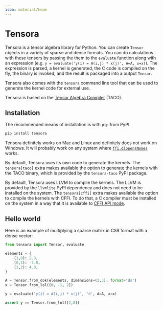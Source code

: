 ```yaml
---
icon: material/home
---
```


# Tensora

Tensora is a tensor algebra library for Python. You can create `Tensor` objects in a variety of sparse and dense formats. You can do calculations with these tensors by passing the them to the `evaluate` function along with an expression (e.g. `y = evaluate('y(i) = A(i,j) * x(j)', A=A, x=x)`). The expression is parsed, a kernel is generated, the C code is compiled on the fly, the binary is invoked, and the result is packaged into a output `Tensor`.

Tensora also comes with the `tensora` command line tool that can be used to generate the kernel code for external use.

Tensora is based on the [Tensor Algebra Compiler](http://tensor-compiler.org/) (TACO).

## Installation

The recommended means of installation is with `pip` from PyPI.

```bash
pip install tensora
```

Tensora definitely works on Mac and Linux and definitely does not work on Windows. It will probably work on any system where [`ffi.dlopen(None)`](https://cffi.readthedocs.io/en/latest/cdef.html#ffi-dlopen-loading-libraries-in-abi-mode) works.

By default, Tensora uses its own code to generate the kernels. The `tensora[taco]` extra makes available the option to generate the kernels with the TACO binary, which is provided by the `tensora-taco` PyPI package.

By default, Tensora uses LLVM to compile the kernels. The LLVM is provided by the `llvmlite` PyPI dependency and does not need to be installed on the system. The `tensora[cffi]` extra makes available the option to compile the kernels with CFFI. To do that, a C compiler must be installed on the system in a way that it is available to [CFFI API mode](https://cffi.readthedocs.io/en/latest/overview.html#purely-for-performance-api-level-out-of-line).

## Hello world

Here is an example of multiplying a sparse matrix in CSR format with a dense vector:

```python
from tensora import Tensor, evaluate

elements = {
    (1,0): 2.0,
    (0,1): -2.0,
    (1,2): 4.0,
}

A = Tensor.from_dok(elements, dimensions=(2,3), format='ds')
x = Tensor.from_lol([0, -1, 2])

y = evaluate('y(i) = A(i,j) * x(j)', 'd', A=A, x=x)

assert y == Tensor.from_lol([2,8])
```
